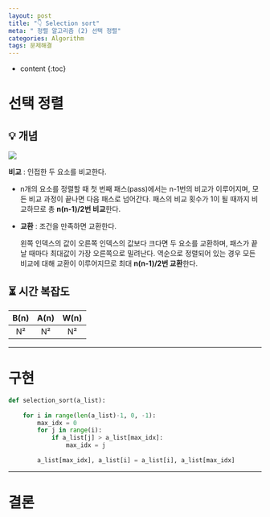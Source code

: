 ```yaml
---
layout: post
title: "👇 Selection sort"
meta: " 정렬 알고리즘 (2) 선택 정렬"
categories: Algorithm
tags: 문제해결
---
```




* content
{:toc}
# 선택 정렬

## 💡 개념

![](https://runestone.academy/runestone/books/published/pythonds3/_images/selectionsortnew.png)

**비교** : 인접한 두 요소를 비교한다.

- n개의 요소를 정렬할 때 첫 번째 패스(pass)에서는 n-1번의 비교가 이루어지며, 모든 비교 과정이 끝나면 다음 패스로 넘어간다. 패스의 비교 횟수가 1이 될 때까지 비교하므로 총 **n(n-1)/2번 비교**한다.

- **교환** : 조건을 만족하면 교환한다.

  왼쪽 인덱스의 값이 오른쪽 인덱스의 값보다 크다면 두 요소를 교환하며, 패스가 끝날 때마다 최대값이 가장 오른쪽으로 밀려난다. 역순으로 정렬되어 있는 경우 모든 비교에 대해 교환이 이루어지므로 최대 **n(n-1)/2번 교환**한다.

## ⏳ 시간 복잡도

| B(n) | A(n) | W(n) |
| :--: | :--: | :--: |
|  N²  |  N²  |  N²  |

---





# 구현

```python
def selection_sort(a_list):
    
    for i in range(len(a_list)-1, 0, -1):
        max_idx = 0
        for j in range(i):
            if a_list[j] > a_list[max_idx]:
                max_idx = j
        
        a_list[max_idx], a_list[i] = a_list[i], a_list[max_idx]
```

---





# 결론


